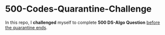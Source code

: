 # 500-Codes-Quarantine-Challenge
In this repo, I <b>challenged</b> myself to complete <b>500 DS-Algo Question</b>
<u>before the quarantine ends</u>.
